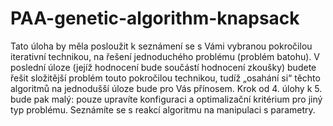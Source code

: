 # PAA-genetic-algorithm-knapsack

Tato úloha by měla posloužit k seznámení se s Vámi vybranou pokročilou iterativní technikou, na řešení jednoduchého problému (problém batohu). V poslední úloze (jejíž hodnocení bude součástí hodnocení zkoušky) budete řešit složitější problém touto pokročilou technikou, tudíž „osahání si“ těchto algoritmů na jednodušší úloze bude pro Vás přínosem. Krok od 4. úlohy k 5. bude pak malý: pouze upravíte konfiguraci a optimalizační kritérium pro jiný typ problému. Seznámíte se s reakcí algoritmu na manipulaci s parametry.

